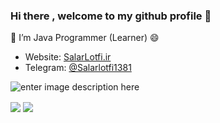 ### Hi there , welcome to my github profile 👋

<!--
**salarturk/salarturk** is a ✨ _special_ ✨ repository because its `README.md` (this file) appears on your GitHub profile.

Here are some ideas to get you started:

- 🔭 I’m currently working on ...
- 🌱 I’m currently learning ...
- 👯 I’m looking to collaborate on ...
- 🤔 I’m looking for help with ...
- 💬 Ask me about ...
- 📫 How to reach me: ...
- 😄 Pronouns: ...
- ⚡ Fun fact: ...
-->
🌱  I’m Java Programmer (Learner)  😄

-   Website:  [SalarLotfi.ir](https://salarlotfi.ir/)
-   Telegram:  [@Salarlotfi1381](https://salarlotfi1381)



![enter image description here](https://camo.githubusercontent.com/fc083430a7a6c4b25724116b25a399c054aa230051bcb1f08ca55c4770ea70a1/68747470733a2f2f6d656469612e67697068792e636f6d2f6d656469612f336f4b49506e4169614d437773386e4f73452f67697068792e676966)

<a href="https://github.com/Salarlotfi1381
">
<img align="center" src="https://github-readme-stats.vercel.app/api?username=salarturk&show_icons=true&count_private=true&include_all_commits=true&theme=dark" /></a>
<a href="https://github.com/Salarlotfi1381
">
<img align="center" src="https://github-readme-stats.vercel.app/api/top-langs/?username=salarturk&theme=dark" />
</a>
